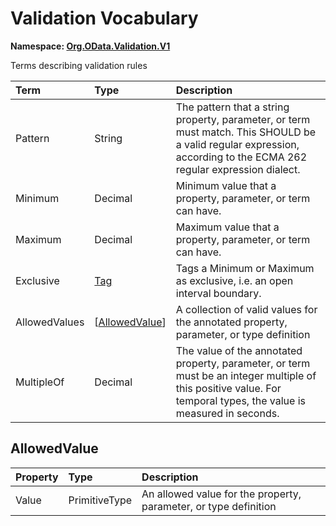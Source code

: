 # Validation Vocabulary
**Namespace: [Org.OData.Validation.V1](Org.OData.Validation.V1.xml)**

Terms describing validation rules

Term|Type|Description
:---|:---|:----------
Pattern|String|The pattern that a string property, parameter, or term must match. This SHOULD be a valid regular expression, according to the ECMA 262 regular expression dialect.
Minimum|Decimal|Minimum value that a property, parameter, or term can have.
Maximum|Decimal|Maximum value that a property, parameter, or term can have.
Exclusive|[Tag](Org.OData.Core.V1.md#Tag)|Tags a Minimum or Maximum as exclusive, i.e. an open interval boundary.
AllowedValues|\[[AllowedValue](#AllowedValue)\]|A collection of valid values for the annotated property, parameter, or type definition
MultipleOf|Decimal|The value of the annotated property, parameter, or term must be an integer multiple of this positive value. For temporal types, the value is measured in seconds.

## <a name="AllowedValue"></a>AllowedValue


Property|Type|Description
:-------|:---|:----------
Value|PrimitiveType|An allowed value for the property, parameter, or type definition
